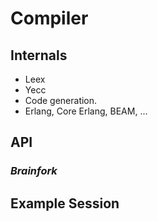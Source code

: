 # Compiler

## Internals

- Leex
- Yecc
- Code generation.
- Erlang, Core Erlang, BEAM, ...

## API

### *Brainfork*

## Example Session
